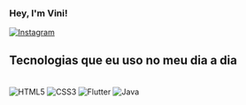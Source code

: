 ### Hey, I'm Vini!

[![Instagram](https://img.shields.io/badge/Instagram-E4405F?style=for-the-badge&logo=instagram&logoColor=white)](https://www.instagram.com/viniiizzz_/)


## Tecnologias que eu uso no meu dia a dia
<div style="display: inline_block"><br/>
    <img align="center" alt="HTML5" src="https://img.shields.io/badge/HTML-239120?style=for-the-badge&logo=html5&logoColor=white"/>
    <img align="center" alt="CSS3" src="https://img.shields.io/badge/CSS-239120?&style=for-the-badge&logo=css3&logoColor=white"/>
    <img align="center" alt="Flutter" src="https://img.shields.io/badge/Flutter-02569B?&style=for-the-badge&logo=flutter&logoColor=white"/>
    <img align="center" alt="Java" src="https://img.shields.io/badge/Java-f54b26?&style=for-the-badge&logo=oracle&logoColor=white"/>

</div>


